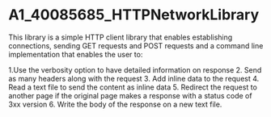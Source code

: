 # A1_40085685_HTTPNetworkLibrary
This library is a simple HTTP client library that enables establishing connections, sending GET requests and POST requests and a command line implementation that enables the user to:

1.Use the verbosity option to have detailed information on response
2. Send as many headers along with the request
3. Add inline data to the request
4. Read a text file to send the content as inline data
5. Redirect the request to another page if the original page makes a response with a status code of 3xx version
6. Write the body of the response on a new text file.  
